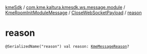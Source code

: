 [kmeSdk](../../../index.md) / [com.kme.kaltura.kmesdk.ws.message.module](../../index.md) / [KmeRoomInitModuleMessage](../index.md) / [CloseWebSocketPayload](index.md) / [reason](./reason.md)

# reason

`@SerializedName("reason") val reason: `[`KmeMessageReason`](../../../com.kme.kaltura.kmesdk.ws.message/-kme-message-reason/index.md)`?`
